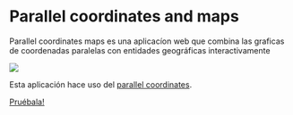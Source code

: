 # Parallel coordinates and maps

Parallel coordinates maps es una aplicacíon web que combina las graficas de coordenadas paralelas con entidades geográficas interactivamente 

<img src="screenshot.png">

Esta aplicación hace uso del [parallel coordinates](https://syntagmatic.github.io/parallel-coordinates/).

[Pruébala!](http://pc.magrat.mine.nu)
